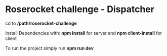 # Roserocket challenge - Dispatcher

cd to **/path/roserocket-challenge**

Install Dependencies with: **npm install** for server and **npm client-install** for client

To run the project simply run **npm run dev**


